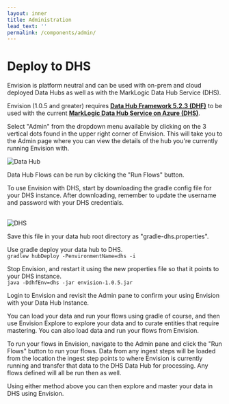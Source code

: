 ```yaml
---
layout: inner
title: Administration
lead_text: ''
permalink: /components/admin/
---
```


# Deploy to DHS

Envision is platform neutral and can be used with on-prem and cloud deployed Data Hubs as well as with the MarkLogic Data Hub Service (DHS).

Envision (1.0.5 and greater) requires **[Data Hub Framework 5.2.3 (DHF)](https://developer.marklogic.com/products/data-hub/)**  to be used with the current **[MarkLogic Data Hub Service on Azure (DHS)](https://docs.marklogic.com/cloudservices/azure/getting-started-azure.html)**.

Select "Admin" from the dropdown menu available by clicking on the 3 vertical dots found in the upper right corner of Envision.  This will take you to the Admin page where you can view the details of the hub you're currently running Envision with.

![Data Hub](/envision/images/Admin-1.png) 

Data Hub Flows can be run by clicking the "Run Flows" button.  

To use Envision with DHS, start by downloading the gradle config file for your DHS instance. After downloading, remember to update the username and password with your DHS credentials. <br><br>

![DHS](/envision/images/DHS-1.png)


Save this file in your data hub root directory as         "gradle-dhs.properties".<br>

Use gradle deploy your data hub to DHS.<br>
```gradlew hubDeploy -PenvironmentName=dhs -i  ```   

Stop Envision, and restart it using the new properties file so that it points to your DHS instance.<br>
```java -DdhfEnv=dhs -jar envision-1.0.5.jar ```

Login to Envision and revisit the Admin pane to confirm your using Envision with your Data Hub Instance.<br>

You can load your data and run your flows using gradle of course, and then use Envision Explore to explore your data and to curate entities that require mastering.  You can also load data and run your flows from Envision. <br>

To run your flows in Envision, navigate to the Admin pane and click the "Run Flows" button to run your flows.  Data from any ingest steps will be loaded from the location the ingest step points to where Envision is currently running and transfer that data to the DHS Data Hub for processing.  Any flows defined will all be run then as well.<br>

Using either method above you can then explore and master your data in DHS using Envision.
